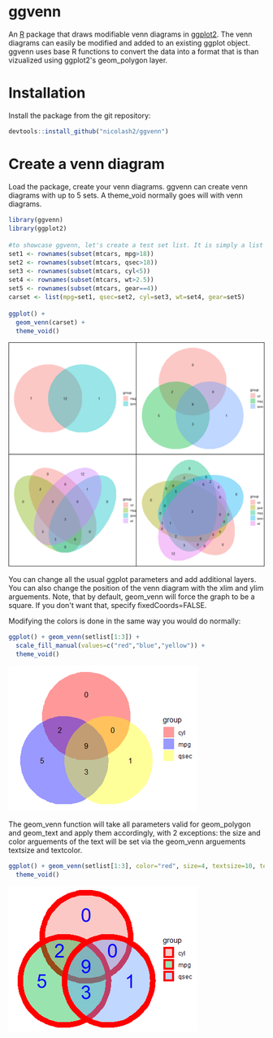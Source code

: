# ggvenn

An [R](https://www.r-project.org) package that draws modifiable venn diagrams in [ggplot2](https://ggplot2.tidyverse.org/). The venn diagrams can easily be modified and added to an existing ggplot object. ggvenn uses base R functions to convert the data into a format that is than vizualized using ggplot2's geom_polygon layer.

# Installation
Install the package from the git repository:
``` r
devtools::install_github("nicolash2/ggvenn")
```

# Create a venn diagram
Load the package, create your venn diagrams. ggvenn can create venn diagrams with up to 5 sets. A theme_void normally goes will with venn diagrams.
``` r
library(ggvenn)
library(ggplot2)

#to showcase ggvenn, let's create a test set list. It is simply a list of vectors.
set1 <- rownames(subset(mtcars, mpg>18))
set2 <- rownames(subset(mtcars, qsec>18))
set3 <- rownames(subset(mtcars, cyl<5))
set4 <- rownames(subset(mtcars, wt>2.5))
set5 <- rownames(subset(mtcars, gear==4))
carset <- list(mpg=set1, qsec=set2, cyl=set3, wt=set4, gear=set5)

ggplot() + 
  geom_venn(carset) +
  theme_void()
```
<img src="readme_files/venn2-5.png"/>

You can change all the usual ggplot parameters and add additional layers. You can also change the position of the venn diagram with the xlim and ylim arguements.
Note, that by default, geom_venn will force the graph to be a square. If you don't want that, specify fixedCoords=FALSE.

Modifying the colors is done in the same way you would do normally:
``` r
ggplot() + geom_venn(setlist[1:3]) +
  scale_fill_manual(values=c("red","blue","yellow")) +
  theme_void()
```
<img src="readme_files/venn3_fill.png"/>

The geom_venn function will take all parameters valid for geom_polygon and geom_text and apply them accordingly, with 2 exceptions: the size and color arguements of the text will be set via the geom_venn arguements textsize and textcolor.
``` r
ggplot() + geom_venn(setlist[1:3], color="red", size=4, textsize=10, textcolor="blue") +
  theme_void()
```

<img src="readme_files/venn3_text.png"/>

